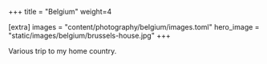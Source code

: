 +++
title = "Belgium"
weight=4

[extra]
images = "content/photography/belgium/images.toml"
hero_image = "static/images/belgium/brussels-house.jpg"
+++

Various trip to my home country.
